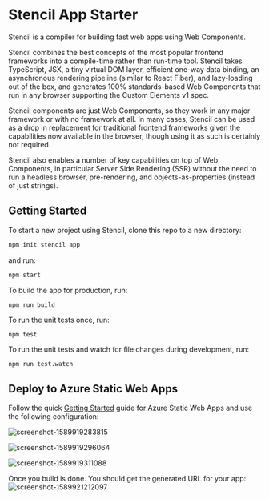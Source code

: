 # Stencil App Starter

Stencil is a compiler for building fast web apps using Web Components.

Stencil combines the best concepts of the most popular frontend frameworks into a compile-time rather than run-time tool.  Stencil takes TypeScript, JSX, a tiny virtual DOM layer, efficient one-way data binding, an asynchronous rendering pipeline (similar to React Fiber), and lazy-loading out of the box, and generates 100% standards-based Web Components that run in any browser supporting the Custom Elements v1 spec.

Stencil components are just Web Components, so they work in any major framework or with no framework at all. In many cases, Stencil can be used as a drop in replacement for traditional frontend frameworks given the capabilities now available in the browser, though using it as such is certainly not required.

Stencil also enables a number of key capabilities on top of Web Components, in particular Server Side Rendering (SSR) without the need to run a headless browser, pre-rendering, and objects-as-properties (instead of just strings).

## Getting Started

To start a new project using Stencil, clone this repo to a new directory:

```bash
npm init stencil app
```

and run:

```bash
npm start
```

To build the app for production, run:

```bash
npm run build
```

To run the unit tests once, run:

```
npm test
```

To run the unit tests and watch for file changes during development, run:

```
npm run test.watch
```

## Deploy to Azure Static Web Apps

Follow the quick [Getting Started](https://bit.ly/2ABy9Cb![screenshot-1589921212097](https://user-images.githubusercontent.com/1699357/82376694-c3a29880-9a22-11ea-887c-f1330b13a1b6.png)
) guide for Azure Static Web Apps and use the following configuration:

![screenshot-1589919283815](https://user-images.githubusercontent.com/1699357/82375928-a28d7800-9a21-11ea-8b9b-1648e46f6048.png)


![screenshot-1589919296064](https://user-images.githubusercontent.com/1699357/82375745-4de9fd00-9a21-11ea-8534-37a5f42059c1.png)

![screenshot-1589919311088](https://user-images.githubusercontent.com/1699357/82375732-4b87a300-9a21-11ea-8e89-d78fe65454d0.png)

Once you build is done. You should get the generated URL for your app:
![screenshot-1589921212097](https://user-images.githubusercontent.com/1699357/82376815-fa78ae80-9a22-11ea-8148-ee025d06df25.png)

